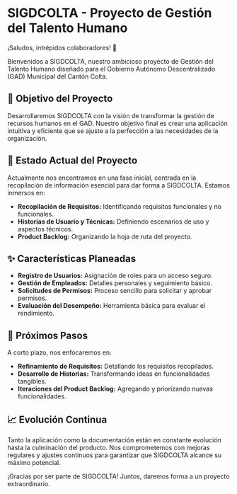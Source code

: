 # SIGDCOLTA - Proyecto de Gestión del Talento Humano

¡Saludos, intrépidos colaboradores! 🚀

Bienvenidos a SIGDCOLTA, nuestro ambicioso proyecto de Gestión del Talento Humano diseñado para el Gobierno Autónomo Descentralizado (GAD) Municipal del Cantón Colta.

## 🌟 Objetivo del Proyecto

Desarrollaremos SIGDCOLTA con la visión de transformar la gestión de recursos humanos en el GAD. Nuestro objetivo final es crear una aplicación intuitiva y eficiente que se ajuste a la perfección a las necesidades de la organización.

## 🚧 Estado Actual del Proyecto

Actualmente nos encontramos en una fase inicial, centrada en la recopilación de información esencial para dar forma a SIGDCOLTA. Estamos inmersos en:

- **Recopilación de Requisitos:** Identificando requisitos funcionales y no funcionales.
- **Historias de Usuario y Técnicas:** Definiendo escenarios de uso y aspectos técnicos.
- **Product Backlog:** Organizando la hoja de ruta del proyecto.

## ✨ Características Planeadas

- **Registro de Usuarios:** Asignación de roles para un acceso seguro.
- **Gestión de Empleados:** Detalles personales y seguimiento básico.
- **Solicitudes de Permisos:** Proceso sencillo para solicitar y aprobar permisos.
- **Evaluación del Desempeño:** Herramienta básica para evaluar el rendimiento.

## 📆 Próximos Pasos

A corto plazo, nos enfocaremos en:

- **Refinamiento de Requisitos:** Detallando los requisitos recopilados.
- **Desarrollo de Historias:** Transformando ideas en funcionalidades tangibles.
- **Iteraciones del Product Backlog:** Agregando y priorizando nuevas funcionalidades.

## 📈 Evolución Continua

Tanto la aplicación como la documentación están en constante evolución hasta la culminación del producto. Nos comprometemos con mejoras regulares y ajustes continuos para garantizar que SIGDCOLTA alcance su máximo potencial.

¡Gracias por ser parte de SIGDCOLTA! Juntos, daremos forma a un proyecto extraordinario.

